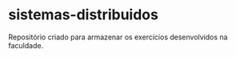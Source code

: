 sistemas-distribuidos
=====================

Repositório criado para armazenar os exercícios desenvolvidos na faculdade.
